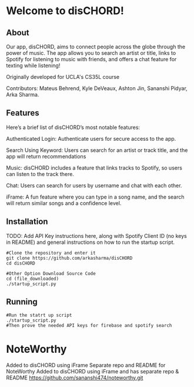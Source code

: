 # Welcome to disCHORD!

## About

Our app, disCHORD, aims to connect people across the globe through the power of music. The app allows you to search an artist or title, links to Spotify for listening to music with friends, and offers a chat feature for texting while listening!

Originally developed for UCLA's CS35L course

Contributors: Mateus Behrend, Kyle DeVeaux, Ashton Jin, Sananshi Pidyar, Arka Sharma.

## Features

Here’s a brief list of disCHORD’s most notable features:

Authenticated Login: Authenticate users for secure access to the app.

Search Using Keyword: Users can search for an artist or track title, and the app will return recommendations

Music: disCHORD includes a feature that links tracks to Spotify, so users can listen to the track there.

Chat: Users can search for users by username and chat with each other.

iFrame: A fun feature where you can type in a song name, and the search will return similar songs and a confidence level.

## Installation
TODO: Add API Key instructions here, along with Spotify Client ID (no keys in README) and general instructions on how to run the startup script. 
```
#Clone the repository and enter it
git clone https://github.com/arkasharma/disCHORD
cd disCHORD

#Other Option Download Source Code
cd (file_downloaded)
./startup_script.py
```

## Running

```
#Run the statrt up script 
./startup_script.py
#Then prove the needed API keys for firebase and spotify search
```

# NoteWorthy 

Added to disCHORD using iFrame
Separate repo and README for NoteWorthy 
Added to disCHORD using iFrame and has separate repo & README 
https://github.com/sananshi474/noteworthy.git
